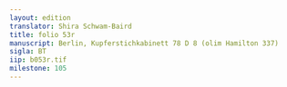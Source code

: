 ```yaml
---
layout: edition
translator: Shira Schwam-Baird
title: folio 53r
manuscript: Berlin, Kupferstichkabinett 78 D 8 (olim Hamilton 337)
sigla: BT
iip: b053r.tif
milestone: 105
---
```

